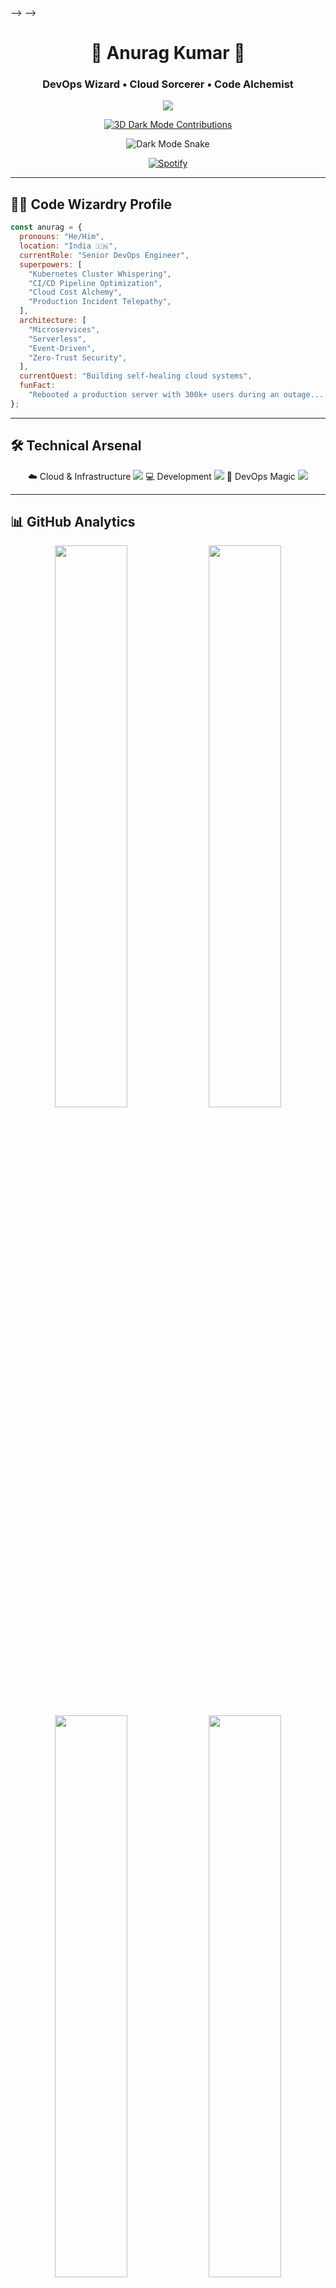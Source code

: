 <!-- <div align="center"> -->
<!---->
<!-- # 🌟 Welcome to Anurag's Digital Universe 🌟 -->
<!---->
<!-- <img src="https://capsule-render.vercel.app/api?type=waving&color=gradient&customColorList=6,11,20&height=200&section=header&text=Anurag%20Kumar&fontSize=80&fontColor=fff&animation=twinkling&fontAlignY=32&desc=Where%20Code%20Meets%20Chaos%20%F0%9F%9A%80&descAlignY=51&descAlign=50"/> -->
<!---->
<!-- <img src="https://readme-typing-svg.herokuapp.com?font=Fira+Code&size=28&duration=3000&pause=1000&color=00D9FF&center=true&vCenter=true&multiline=true&width=800&height=100&lines=Hey!+I'm+Anurag+Kumar+%F0%9F%91%8B;DevOps+Wizard+%7C+Backend+Sorcerer+%F0%9F%A7%99%E2%80%8D%E2%99%82%EF%B8%8F;Kubernetes+Tamer+%7C+Docker+Whisperer+%F0%9F%90%B3;Cloud+Native+Ninja+%7C+CI%2FCD+Guru+%E2%9A%A1;Turning+Coffee+into+Code+Since+2020+%E2%98%95%F0%9F%92%BB" alt="Typing SVG" /> -->
<!---->
<!-- <br/> -->
<!---->
<!-- [![Profile Views](https://komarev.com/ghpvc/?username=Anurag-xo&label=Visitors%20Who%20Survived%20My%20Code&color=blueviolet&style=for-the-badge&logo=github)](https://github.com/Anurag-xo) -->
<!-- [![GitHub followers](https://img.shields.io/github/followers/Anurag-xo?label=Brave%20Souls%20Following&style=for-the-badge&color=orange&logo=github)](https://github.com/Anurag-xo?tab=followers) -->
<!-- [![GitHub Stars](https://img.shields.io/github/stars/Anurag-xo?label=Stars%20Collected&style=for-the-badge&color=yellow&logo=github)](https://github.com/Anurag-xo?tab=repositories) -->
<!---->
<!-- </div> -->
<!---->
<!-- --- -->
<!---->
<!-- <img align="right" alt="Coding Wizard" width="400" src="https://media.giphy.com/media/qgQUggAC3Pfv687qPC/giphy.gif"> -->
<!---->
<!-- ## 🧙‍♂️ The Legend Behind The Code -->
<!---->
<!-- ```javascript -->
<!-- const anuragKumar = { -->
<!--   location: "India 🇮🇳 (Where the magic happens)", -->
<!--   currentRole: "DevOps Wizard & Backend Sorcerer", -->
<!--   dailyRoutine: ["☕ Coffee", "💻 Code", "🐛 Debug", "🔄 Repeat"], -->
<!--   superPowers: [ -->
<!--     "Turning 404 errors into 200 OK ✨", -->
<!--     "Making servers purr like kittens 🐱", -->
<!--     "Speaking fluent Kubernetes 🗣️", -->
<!--     "Debugging with my eyes closed 👁️", -->
<!--   ], -->
<!--   code: ["JavaScript", "TypeScript", "Python", "C++", "Bash", "YAML"], -->
<!--   askMeAbout: [ -->
<!--     "Why my Docker containers are happier than me 🐳", -->
<!--     "How I convinced Kubernetes to be my friend 🤝", -->
<!--     "The art of making CI/CD pipelines that don't break 🎨", -->
<!--     "Why I name my servers after Marvel characters 🦸‍♂️", -->
<!--   ], -->
<!--   technologies: { -->
<!--     cloudMagic: { -->
<!--       platforms: ["AWS ☁️", "GCP 🌩️", "Azure 🌨️"], -->
<!--       containerization: ["Docker 🐳", "Kubernetes ⚓", "Helm ⛵"], -->
<!--       cicd: ["Jenkins 🏗️", "GitHub Actions 🎬", "GitLab CI 🦊"], -->
<!--       monitoring: ["Prometheus 🔥", "Grafana 📊", "ELK Stack 🦌"], -->
<!--       iac: ["Terraform 🏗️", "Ansible 📜", "CloudFormation ☁️"], -->
<!--     }, -->
<!--     backendSorcery: { -->
<!--       languages: ["Node.js 🟢", "Python 🐍", "C++ ⚡"], -->
<!--       databases: ["MongoDB 🍃", "PostgreSQL 🐘", "Redis ⚡", "Supabase 🚀"], -->
<!--       frameworks: ["Express 🚂", "FastAPI 🏃‍♂️", "Django 🎸"], -->
<!--     }, -->
<!--     cyberNinja: [ -->
<!--       "Penetration Testing 🥷", -->
<!--       "Network Security 🛡️", -->
<!--       "Kali Linux 🐉", -->
<!--     ], -->
<!--   }, -->
<!--   currentMission: -->
<!--     "Building cloud-native apps that scale to infinity and beyond! 🚀", -->
<!--   learningQuest: "Mastering the dark arts of distributed systems 🌌", -->
<!--   funFact: -->
<!--     "I once fixed a production bug by turning it off and on again... twice! 🔄", -->
<!--   motto: "Code hard, deploy harder, debug hardest! 💪", -->
<!-- }; -->
<!---->
<!-- console.log("Welcome to my digital realm! 🌟"); -->
<!-- ``` -->
<!---->
<!-- <br clear="right"/> -->
<!---->
<!-- --- -->
<!---->
<!-- ## 🎯 My Legendary Tech Arsenal -->
<!---->
<!-- <div align="center"> -->
<!---->
<!-- ### ☁️ Cloud & Infrastructure Mastery -->
<!---->
<!-- <img src="https://skillicons.dev/icons?i=aws,gcp,azure,docker,kubernetes,linux,terraform,ubuntu,kali,redhat,ansible,jenkins&theme=dark&perline=6" /> -->
<!---->
<!-- ### 🔄 CI/CD & DevOps Wizardry -->
<!---->
<!-- <img src="https://skillicons.dev/icons?i=githubactions,gitlab,prometheus,grafana,nginx,redis,mongodb,postgres&theme=dark&perline=4" /> -->
<!---->
<!-- ### 💻 Programming Languages & Frameworks -->
<!---->
<!-- <img src="https://skillicons.dev/icons?i=python,cpp,nodejs,javascript,typescript,bash,fastapi,express,django,flask&theme=dark&perline=5" /> -->
<!---->
<!-- ### 🛠️ Tools of the Trade -->
<!---->
<!-- <img src="https://skillicons.dev/icons?i=git,vscode,vim,neovim,postman,figma,supabase&theme=dark&perline=4" /> -->
<!---->
<!-- </div> -->
<!---->
<!-- --- -->
<!---->
<!-- ## 🏆 The Hall of Fame (GitHub Stats That Make Me Proud) -->
<!---->
<!-- <div align="center"> -->
<!---->
<!-- <img width="49%" src="https://github-readme-stats-git-masterrstaa-rickstaa.vercel.app/api?username=Anurag-xo&show_icons=true&theme=radical&hide_border=true&count_private=true&include_all_commits=true&custom_title=Anurag's%20Coding%20Adventures" /> -->
<!-- <img width="49%" src="https://github-readme-streak-stats.herokuapp.com?user=Anurag-xo&theme=radical&hide_border=true&date_format=M%20j%5B%2C%20Y%5D&fire=FF6B35&ring=FF6B35&currStreakLabel=FF6B35" /> -->
<!---->
<!-- <img width="49%" src="https://github-readme-stats-git-masterrstaa-rickstaa.vercel.app/api/top-langs/?username=Anurag-xo&layout=compact&theme=radical&hide_border=true&langs_count=10&hide=html,css&custom_title=Languages%20I%20Speak%20Fluently" /> -->
<!-- <img width="49%" src="https://github-readme-activity-graph.vercel.app/graph?username=Anurag-xo&theme=redical&hide_border=true&custom_title=My%20Coding%20Journey" /> -->
<!---->
<!-- </div> -->
<!---->
<!-- --- -->
<!---->
<!-- ## 🎮 3D Contribution Universe -->
<!---->
<!-- <div align="center"> -->
<!---->
<!-- ![3D Contribution Graph](https://raw.githubusercontent.com/Anurag-xo/Anurag-xo/main/profile-3d-contrib/profile-gitblock.svg) -->
<!---->
<!-- <details> -->
<!-- <summary>🎭 Click to see my contribution snake in action!</summary> -->
<!-- <br/> -->
<!---->
<!-- <picture> -->
<!--   <source media="(prefers-color-scheme: dark)" srcset="https://raw.githubusercontent.com/Anurag-xo/Anurag-xo/output/github-contribution-grid-snake-dark.svg" /> -->
<!--   <source media="(prefers-color-scheme: light)" srcset="https://raw.githubusercontent.com/Anurag-xo/Anurag-xo/output/github-contribution-grid-snake.svg" /> -->
<!--   <img alt="github contribution grid snake animation" src="(https://raw.githubusercontent.com/Anurag-xo/Anurag-xo/main/profile-3d-contrib/profile-gitblock.svg)" /> -->
<!-- </picture> -->
<!---->
<!-- </details> -->
<!---->
<!-- </div> -->
<!---->
<!-- ## 📊 GitHub Metrics -->
<!---->
<!-- ![Metrics](https://metrics.lecoq.io/Anurag-xo?template=classic&base.header=0&base.activity=0&base.community=0&base.repositories=0&base.metadata=0&isocalendar=1&isocalendar.duration=full-year&languages=1&languages.colors=github&languages.threshold=0%25&achievements=1&achievements.threshold=C&achievements.secrets=true&config.timezone=Asia%2FKolkata) -->
<!---->
<!-- ## 🏅 Trophy Cabinet (Because I'm Awesome) -->
<!---->
<!-- <div align="center"> -->
<!---->
<!-- [![trophy](https://github-profile-trophy.vercel.app/?username=Anurag-xo&theme=radical&column=4&margin-w=15&margin-h=15&no-bg=true&no-frame=true)](https://github.com/ryo-ma/github-profile-trophy) -->
<!---->
<!-- </div> -->
<!---->
<!-- --- -->
<!---->
<!-- ## 🧠 LeetCode Adventures (Where Logic Meets Madness) -->
<!---->
<!-- <div align="center"> -->
<!---->
<!-- <img src="https://leetcard.jacoblin.cool/Anurag8081?theme=dark&font=Fira+Code&ext=contest&width=500" alt="Anurag's LeetCode Journey" /> -->
<!---->
<!-- <br/> -->
<!---->
<!-- _"I solve problems for fun... and sometimes they solve me back! 🤯"_ -->
<!---->
<!-- </div> -->
<!---->
<!-- --- -->
<!---->
<!-- ## 🚀 Featured Projects (My Digital Children) -->
<!---->
<!-- <div align="center"> -->
<!---->
<!-- <table> -->
<!-- <tr> -->
<!-- <td width="50%"> -->
<!---->
<!-- ### 🤖 [Sign Language Detector](https://github.com/Anurag-xo/sign-language-detection) -->
<!---->
<!-- _Teaching machines to understand human gestures_ -->
<!---->
<!-- - 🎯 AI-powered real-time recognition -->
<!-- - 🧠 Computer Vision magic -->
<!-- - 💡 Making technology accessible -->
<!---->
<!-- [![Repo Card](https://github-readme-stats.vercel.app/api/pin/?username=Anurag-xo&repo=sign-language-detection&theme=radical&hide_border=true)](https://github.com/Anurag-xo/sign-language-detection) -->
<!---->
<!-- </td> -->
<!-- <td width="50%"> -->
<!---->
<!-- ### 📝 [Blog Web App](https://github.com/Anurag-xo/Blog-web) -->
<!---->
<!-- _Where thoughts become digital reality_ -->
<!---->
<!-- - 🚀 Full-stack architecture -->
<!-- - 🔄 Complete DevOps pipeline -->
<!-- - 📊 Production-ready deployment -->
<!---->
<!-- [![Repo Card](https://github-readme-stats.vercel.app/api/pin/?username=Anurag-xo&repo=Blog-web&theme=radical&hide_border=true)](https://github.com/Anurag-xo/Blog-web) -->
<!---->
<!-- </td> -->
<!-- </tr> -->
<!-- </table> -->
<!---->
<!-- ### 🌟 Other Epic Creations: -->
<!---->
<!-- - ☁️ **Kubernetes Cluster Automation** - _Making K8s bend to my will_ -->
<!-- - 🔐 **Security Automation Suite** - _Because hackers don't sleep_ -->
<!-- - 🐳 **Docker Orchestration Platform** - _Container whispering at its finest_ -->
<!-- - 📊 **Monitoring Dashboard** - _Keeping an eye on everything, everywhere_ -->
<!---->
<!-- </div> -->
<!---->
<!-- --- -->
<!---->
<!-- ## 🎵 Currently Vibing To (My Coding Soundtrack) -->
<!---->
<!-- <div align="center"> -->
<!---->
<!-- [![Spotify](https://spotify-github-profile.vercel.app/api/spotify?background_color=0d1117&border_color=ffffff&limit=5)](https://open.spotify.com/user/31k6rlp4bm2dceiz5k6u5wp5l43m) -->
<!---->
<!-- _"Good code needs good music! 🎶"_ -->
<!---->
<!-- </div> -->
<!---->
<!-- --- -->
<!---->
<!-- ## 📚 Latest Blog Posts & Brain Dumps -->
<!---->
<!-- <div align="center"> -->
<!---->
<!-- <!-- BLOG-POST-LIST:START --> -->
<!---->
<!-- - 🚀 **Kubernetes Secrets Revealed**: _How I Made K8s My Best Friend_ -->
<!-- - 🔐 **DevSecOps Chronicles**: _Securing Pipelines Without Losing Sanity_ -->
<!-- - ☁️ **Multi-Cloud Madness**: _Why I Use All Three and You Should Too_ -->
<!-- - 🐍 **Python for DevOps**: _Automating Everything (Including My Coffee)_ -->
<!-- - 🔧 **Infrastructure as Code**: _When YAML Becomes Your Love Language_ -->
<!-- <!-- BLOG-POST-LIST:END --> -->
<!---->
<!-- </div> -->
<!---->
<!-- --- -->
<!---->
<!-- ## 🎭 Terminal Shenanigans & Fun Stats -->
<!---->
<!-- ```bash -->
<!-- ┌─[anurag@devops-master]─[~/life/coding-adventures] -->
<!-- └──╼ $ whoami -->
<!-- Anurag Kumar — Code Wizard 🧙‍♂️, Infrastructure Whisperer 🗣️, Bug Terminator 🔫 -->
<!---->
<!-- ┌─[anurag@devops-master]─[~/life/coding-adventures] -->
<!-- └──╼ $ pwd -->
<!-- /home/anurag/universe/digital-realm/awesome-projects -->
<!---->
<!-- ┌─[anurag@devops-master]─[~/life/coding-adventures] -->
<!-- └──╼ $ ls -la --humor -->
<!-- total ∞ -->
<!-- drwxr-xr-x 42 anurag anurag  4096 🚀 kubernetes-magic/ -->
<!-- drwxr-xr-x 33 anurag anurag  4096 🐳 docker-containers/ -->
<!-- drwxr-xr-x 21 anurag anurag  4096 ⚙️ helm-charts/ -->
<!-- drwxr-xr-x 15 anurag anurag  4096 ☁️ terraform-wizardry/ -->
<!-- drwxr-xr-x 12 anurag anurag  4096 🔐 security-fortress/ -->
<!-- drwxr-xr-x  9 anurag anurag  4096 📊 monitoring-empire/ -->
<!-- drwxr-xr-x  6 anurag anurag  4096 🐍 python-scripts/ -->
<!-- drwxr-xr-x  3 anurag anurag  4096 ☕ coffee-recipes/ -->
<!-- -rw-r--r--  1 anurag anurag  2048 📖 README.md -->
<!-- -rw-r--r--  1 anurag anurag  1024 🔧 Dockerfile -->
<!-- -rw-r--r--  1 anurag anurag   512 ⚡ docker-compose.yml -->
<!-- -rw-r--r--  1 anurag anurag   256 🎯 .gitignore -->
<!---->
<!-- ┌─[anurag@devops-master]─[~/life/coding-adventures] -->
<!-- └──╼ $ cat current_status.txt -->
<!-- Status: Building the future, one container at a time! 🐳 -->
<!-- Mood: Caffeinated and ready to deploy! ☕ -->
<!-- Current Mission: Making servers happy and users happier! 😊 -->
<!-- Bug Count: -1 (I fix more than I create... I think 🤔) -->
<!---->
<!-- ┌─[anurag@devops-master]─[~/life/coding-adventures] -->
<!-- └──╼ $ fortune | cowsay -->
<!--  _________________________________ -->
<!-- < Code is poetry, bugs are typos! > -->
<!--  --------------------------------- -->
<!--         \   ^__^ -->
<!--          \  (oo)\_______ -->
<!--             (__)\       )\/\ -->
<!--                 ||----w | -->
<!--                 ||     || -->
<!-- ``` -->
<!---->
<!-- --- -->
<!---->
<!-- ## 🎪 When I'm Not Conquering The Digital World -->
<!---->
<!-- <div align="center"> -->
<!---->
<!-- <img src="https://media.giphy.com/media/L8K62iTDkzGX6/giphy.gif" width="300" height="200"/> -->
<!---->
<!-- ```yaml -->
<!-- life_outside_code: -->
<!--   hobbies: -->
<!--     - 🎵 Curating the perfect coding playlist -->
<!--     - 🎮 Gaming (because virtual worlds need exploring too) -->
<!--     - 📚 Reading about tech that doesn't exist yet -->
<!--     - 🏃‍♂️ Running (from production bugs... just kidding!) -->
<!--     - ☕ Coffee brewing (the fuel of innovation) -->
<!--     - 🔐 Ethical hacking (legally breaking things) -->
<!--     - 🌱 Contributing to open source (giving back to the community) -->
<!--     - 🎭 Making tech memes (someone has to do it) -->
<!---->
<!--   philosophy: -->
<!--     - "If it works, don't touch it... but document it!" -->
<!--     - "There are only 10 types of people: those who understand binary and those who don't" -->
<!--     - "99 little bugs in the code, 99 little bugs... take one down, patch it around, 117 little bugs in the code!" -->
<!---->
<!--   current_obsession: "Making Kubernetes clusters that are more stable than my sleep schedule" -->
<!-- ``` -->
<!---->
<!-- </div> -->
<!---->
<!-- --- -->
<!---->
<!-- ## 🌐 Let's Connect & Build Something Epic! -->
<!---->
<!-- <div align="center"> -->
<!---->
<!-- [![LinkedIn](https://img.shields.io/badge/LinkedIn-Let's%20Network!-0077B5?style=for-the-badge&logo=linkedin&logoColor=white&labelColor=0077B5)](https://www.linkedin.com/in/anurag-kumar-b1a790249/) -->
<!-- [![Twitter](https://img.shields.io/badge/Twitter-Follow%20My%20Journey-1DA1F2?style=for-the-badge&logo=twitter&logoColor=white&labelColor=1DA1F2)](https://twitter.com/anuragxo1221) -->
<!-- [![Portfolio](https://img.shields.io/badge/Portfolio-Check%20My%20Work-FF5722?style=for-the-badge&logo=firefox&logoColor=white&labelColor=FF5722)](https://notrlyanurag.duckdns.org) -->
<!-- [![Email](https://img.shields.io/badge/Gmail-Let's%20Chat-D14836?style=for-the-badge&logo=gmail&logoColor=white&labelColor=D14836)](mailto:anuragrko42004@gmail.com) -->
<!-- [![LeetCode](https://img.shields.io/badge/LeetCode-Solve%20Together-FFA116?style=for-the-badge&logo=leetcode&logoColor=white&labelColor=FFA116)](https://leetcode.com/Anurag8081) -->
<!---->
<!-- <br/> -->
<!---->
<!-- **💡 Pro Tip:** _If you made it this far, you deserve a cookie! 🍪_ -->
<!---->
<!-- </div> -->
<!---->
<!-- --- -->
<!---->
<!-- ## 💫 Daily Dose of Wisdom -->
<!---->
<!-- <div align="center"> -->
<!---->
<!-- ![Quote](https://quotes-github-readme.vercel.app/api?type=horizontal&theme=radical&quote=The%20best%20error%20message%20is%20the%20one%20that%20never%20shows%20up&author=Thomas%20Fuchs) -->
<!---->
<!-- </div> -->
<!---->
<!-- --- -->
<!---->
<!-- ## 🎊 The Grand Finale -->
<!---->
<!-- <div align="center"> -->
<!---->
<!-- ### 🌟 Thanks for visiting my digital playground! 🌟 -->
<!---->
<!-- <img src="https://media.giphy.com/media/LnQjpWaON8nhr21vNW/giphy.gif" width="60"> -->
<!---->
<!-- _I love connecting with fellow code warriors, cloud crusaders, and DevOps disciples!_   -->
<!-- _If you want to collaborate, share memes, or just say hi, I'm always up for a good tech chat!_ 😊 -->
<!---->
<!-- <br/> -->
<!---->
<!-- **🚀 Remember:** _"In a world full of bugs, be the debugger!"_ -->
<!---->
<!-- <br/> -->
<!---->
<!-- <img src="https://readme-jokes.vercel.app/api?theme=radical&hideBorder" alt="Jokes Card" /> -->
<!---->
<!-- </div> -->
<!---->
<!-- --- -->
<!---->
<!-- <div align="center"> -->
<!---->
<!-- **⭐️ Crafted with ❤️, ☕, and a lot of 🐛 by [Anurag Kumar](https://github.com/Anurag-xo)** -->
<!---->
<!-- <img src="https://capsule-render.vercel.app/api?type=waving&color=gradient&customColorList=6,11,20&height=100&section=footer&animation=twinkling"/> -->
<!---->
<!-- </div> -->
<!---->
<div align="center">

# 🌟 Anurag Kumar 🌟

### DevOps Wizard • Cloud Sorcerer • Code Alchemist

<img src="https://capsule-render.vercel.app/api?type=waving&color=gradient&customColorList=6,11,20&height=200&section=header&text=Anurag%20Kumar&fontSize=80&fontColor=fff&animation=twinkling&fontAlignY=32&desc=Where%20Infrastructure%20Meets%20Innovation%20%F0%9F%9A%80&descAlignY=51&descAlign=50"/>

[![3D Dark Mode Contributions](https://raw.githubusercontent.com/Anurag-xo/Anurag-xo/main/profile-3d-contrib/profile-night-rainbow.svg)](https://github.com/Anurag-xo)

![Dark Mode Snake](https://raw.githubusercontent.com/Anurag-xo/Anurag-xo/output/github-contribution-grid-snake-dark.svg)

[![Spotify](https://spotify-github-profile.vercel.app/api/view?uid=31k6rlp4bm2dceiz5k6u5wp5l43m&cover_image=true&theme=novatorem&bar_color=53b14f&bar_color_cover=true)](https://spotify-github-profile.vercel.app/api/view?uid=31k6rlp4bm2dceiz5k6u5wp5l43m&redirect=true)

</div>

---

## 🧙‍♂️ Code Wizardry Profile

```javascript
const anurag = {
  pronouns: "He/Him",
  location: "India 🇮🇳",
  currentRole: "Senior DevOps Engineer",
  superpowers: [
    "Kubernetes Cluster Whispering",
    "CI/CD Pipeline Optimization",
    "Cloud Cost Alchemy",
    "Production Incident Telepathy",
  ],
  architecture: [
    "Microservices",
    "Serverless",
    "Event-Driven",
    "Zero-Trust Security",
  ],
  currentQuest: "Building self-healing cloud systems",
  funFact:
    "Rebooted a production server with 300k+ users during an outage... with no downtime",
};
```

---

## 🛠️ Technical Arsenal

<div align="center">
☁️ Cloud & Infrastructure
<img src="https://skillicons.dev/icons?i=aws,gcp,azure,kubernetes,docker,terraform,ansible,linux&theme=dark&perline=8" />
💻 Development
<img src="https://skillicons.dev/icons?i=python,nodejs,typescript,cpp,go,rust,fastapi,django&theme=dark&perline=8" />
🔮 DevOps Magic
<img src="https://skillicons.dev/icons?i=githubactions,jenkins,argocd,prometheus,grafana,redis,postgres,supabase&theme=dark&perline=8" />
</div>

---

## 📊 GitHub Analytics

<div align="center">
<img width="48%" src="https://github-readme-stats.vercel.app/api?username=Anurag-xo&show_icons=true&theme=radical&hide_border=true&count_private=true&include_all_commits=true&custom_title=Code+Alchemy" /> 
<img width="48%" src="https://github-readme-streak-stats.herokuapp.com?user=Anurag-xo&theme=radical&hide_border=true&date_format=M%20j%5B%2C%20Y%5D&fire=FF6B35&ring=FF6B35" />
<img width="48%" src="https://github-readme-stats.vercel.app/api/top-langs/?username=Anurag-xo&layout=compact&theme=radical&hide_border=true&langs_count=8&hide=html,css&custom_title=Languages+Mastered" /> 
<img width="48%" src="https://github-readme-activity-graph.vercel.app/graph?username=Anurag-xo&theme=redical&hide_border=true&custom_title=Contribution+Map" />
</div>

---

## 🏆 Achievements

<div align="center">
<img src="https://github-profile-trophy.vercel.app/?username=Anurag-xo&theme=radical&column=4&margin-w=15&no-bg=true" />
<img src="https://leetcard.jacoblin.cool/Anurag8081?theme=dark&font=Fira+Code&ext=contest&width=500" alt="LeetCode Mastery" />
</div>

---

## 🚀 Featured Projects

<table> 
<tr> 
<td width="50%"> 
<h3>🤖 Sign Language AI</h3> 
<p>Real-time gesture recognition with 95% accuracy</p> 
<a href="https://github.com/Anurag-xo/sign-language-detection"> 
<img src="https://github-readme-stats.vercel.app/api/pin/?username=Anurag-xo&repo=sign-language-detection&theme=radical" /> 
</a> 
</td> 
<td width="50%"> 
<h3>📝 Blog Platform</h3> 
<p>Full-stack app with automated CI/CD pipelines</p> 
<a href="https://github.com/Anurag-xo/Blog-web"> 
<img src="https://github-readme-stats.vercel.app/api/pin/?username=Anurag-xo&repo=Blog-web&theme=radical" /> 
</a> 
</td> 
</tr> 
<tr> 
<td width="50%"> 
<h3>☁️ K8s Cluster Manager</h3> 
<p>Automated Kubernetes orchestration system</p> 
</td> 
<td width="50%"> 
<h3>🔐 Security Toolkit</h3> 
<p>Pentesting automation framework</p> 
</td> 
</tr> 
</table>

---

## 🎧 Coding Soundtrack

<div align="center">
<img src="https://spotify-github-profile.vercel.app/api/view?uid=31k6rlp4bm2dceiz5k6u5wp5l43m&cover_image=true&theme=novatorem&bar_color=53b14f&bar_color_cover=true" />
</div>

---

## 💬 Tech Philosophy

> "The best error message is the one that never shows up, the best logging is the one you never need to check, and the best infrastructure is the one that scales without asking."
>
> -- Cloud Native Manifesto

---

## 🌐 Connect With Me

<div align="center">
<a href="https://www.linkedin.com/in/anurag-kumar-b1a790249/">
<img src="https://img.shields.io/badge/-@anuragkumar-0077B5?style=for-the-badge&logo=linkedin&logoColor=white" />
</a>
<a href="https://twitter.com/anuragxo1221">
<img src="https://img.shields.io/badge/-@anuragxo1221-1DA1F2?style=for-the-badge&logo=twitter&logoColor=white" />
</a>
<a href="mailto:anuragrko42004@gmail.com">
<img src="https://img.shields.io/badge/-anuragrko42004@gmail.com-D14836?style=for-the-badge&logo=gmail&logoColor=white" />
</a>
<a href="https://notrlyanurag.duckdns.org">
<img src="https://img.shields.io/badge/-Portfolio-FF5722?style=for-the-badge&logo=firefox&logoColor=white" />
</a>
</div>

---

<div align="center">
<img src="https://readme-jokes.vercel.app/api?theme=radical&hideBorder" alt="Dev Jokes" width="500" />

> "Commit often, perfect later, publish once."

⭐️ From Anurag Kumar
Last Updated: August 1, 2025
</div>


---

## 🧙‍♂️ Code Wizardry Profile

```javascript
const anurag = {
  pronouns: "He/Him",
  location: "India 🇮🇳",
  currentRole: "Senior DevOps Engineer",
  superpowers: [
    "Kubernetes Cluster Whispering",
    "CI/CD Pipeline Optimization",
    "Cloud Cost Alchemy",
    "Production Incident Telepathy",
  ],
  architecture: [
    "Microservices",
    "Serverless",
    "Event-Driven",
    "Zero-Trust Security",
  ],
  currentQuest: "Building self-healing cloud systems",
  funFact:
    "Rebooted a production server with 300k+ users during an outage... with no downtime",
};
```

---

## 🛠️ Technical Arsenal

<div align="center">
☁️ Cloud & Infrastructure
<img src="https://skillicons.dev/icons?i=aws,gcp,azure,kubernetes,docker,terraform,ansible,linux&theme=dark&perline=8" />
💻 Development
<img src="https://skillicons.dev/icons?i=python,nodejs,typescript,cpp,go,rust,fastapi,django&theme=dark&perline=8" />
🔮 DevOps Magic
<img src="https://skillicons.dev/icons?i=githubactions,jenkins,argocd,prometheus,grafana,redis,postgres,supabase&theme=dark&perline=8" />
</div>

---

## 📊 GitHub Analytics

<div align="center">
<img width="48%" src="https://github-readme-stats.vercel.app/api?username=Anurag-xo&show_icons=true&theme=radical&hide_border=true&count_private=true&include_all_commits=true&custom_title=Code+Alchemy" /> 
<img width="48%" src="https://github-readme-streak-stats.herokuapp.com?user=Anurag-xo&theme=radical&hide_border=true&date_format=M%20j%5B%2C%20Y%5D&fire=FF6B35&ring=FF6B35" />
<img width="48%" src="https://github-readme-stats.vercel.app/api/top-langs/?username=Anurag-xo&layout=compact&theme=radical&hide_border=true&langs_count=8&hide=html,css&custom_title=Languages+Mastered" /> 
<img width="48%" src="https://github-readme-activity-graph.vercel.app/graph?username=Anurag-xo&theme=redical&hide_border=true&custom_title=Contribution+Map" />
</div>

---

## 🏆 Achievements

<div align="center">
<img src="https://github-profile-trophy.vercel.app/?username=Anurag-xo&theme=radical&column=4&margin-w=15&no-bg=true" />
<img src="https://leetcard.jacoblin.cool/Anurag8081?theme=dark&font=Fira+Code&ext=contest&width=500" alt="LeetCode Mastery" />
</div>

---

## 🚀 Featured Projects

<table> 
<tr> 
<td width="50%"> 
<h3>🤖 Sign Language AI</h3> 
<p>Real-time gesture recognition with 95% accuracy</p> 
<a href="https://github.com/Anurag-xo/sign-language-detection"> 
<img src="https://github-readme-stats.vercel.app/api/pin/?username=Anurag-xo&repo=sign-language-detection&theme=radical" /> 
</a> 
</td> 
<td width="50%"> 
<h3>📝 Blog Platform</h3> 
<p>Full-stack app with automated CI/CD pipelines</p> 
<a href="https://github.com/Anurag-xo/Blog-web"> 
<img src="https://github-readme-stats.vercel.app/api/pin/?username=Anurag-xo&repo=Blog-web&theme=radical" /> 
</a> 
</td> 
</tr> 
<tr> 
<td width="50%"> 
<h3>☁️ K8s Cluster Manager</h3> 
<p>Automated Kubernetes orchestration system</p> 
</td> 
<td width="50%"> 
<h3>🔐 Security Toolkit</h3> 
<p>Pentesting automation framework</p> 
</td> 
</tr> 
</table>

---

## 🎧 Coding Soundtrack

<div align="center">
<img src="https://spotify-github-profile.vercel.app/api/view?uid=31k6rlp4bm2dceiz5k6u5wp5l43m&cover_image=true&theme=novatorem&bar_color=53b14f&bar_color_cover=true" />
</div>

---

## 💬 Tech Philosophy

> "The best error message is the one that never shows up, the best logging is the one you never need to check, and the best infrastructure is the one that scales without asking."
>
> -- Cloud Native Manifesto

---

## 🌐 Connect With Me

<div align="center">
<a href="https://www.linkedin.com/in/anurag-kumar-b1a790249/">
<img src="https://img.shields.io/badge/-@anuragkumar-0077B5?style=for-the-badge&logo=linkedin&logoColor=white" />
</a>
<a href="https://twitter.com/anuragxo1221">
<img src="https://img.shields.io/badge/-@anuragxo1221-1DA1F2?style=for-the-badge&logo=twitter&logoColor=white" />
</a>
<a href="mailto:anuragrko42004@gmail.com">
<img src="https://img.shields.io/badge/-anuragrko42004@gmail.com-D14836?style=for-the-badge&logo=gmail&logoColor=white" />
</a>
<a href="https://notrlyanurag.duckdns.org">
<img src="https://img.shields.io/badge/-Portfolio-FF5722?style=for-the-badge&logo=firefox&logoColor=white" />
</a>
</div>

---

<div align="center">
<img src="https://readme-jokes.vercel.app/api?theme=radical&hideBorder" alt="Dev Jokes" width="500" />

> "Commit often, perfect later, publish once."

⭐️ From Anurag Kumar
Last Updated: August 1, 2025
</div>```
